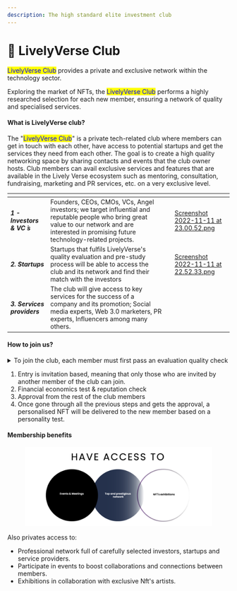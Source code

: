 ```yaml
---
description: The high standard elite investment club
---
```


# 🧊 LivelyVerse Club

<mark style="color:blue;">LivelyVerse Club</mark> provides a private and exclusive network within the technology sector.

Exploring the market of NFTs, the <mark style="color:blue;">LivelyVerse Club</mark> performs a highly researched selection for each new member, ensuring a network of quality and specialised services.&#x20;

#### What is LivelyVerse club?

The "<mark style="color:blue;">LivelyVerse Club</mark>" is a private tech-related club where members can get in touch with each other, have access to potential startups and get the services they need from each other. The goal is to create a high quality networking space by sharing contacts and events that the club owner hosts. Club members can avail exclusive services and features that are available in the Lively Verse ecosystem such as mentoring, consultation, fundraising, marketing and PR services, etc. on a very exclusive level.

<table data-view="cards"><thead><tr><th></th><th></th><th></th><th data-hidden data-card-cover data-type="files"></th></tr></thead><tbody><tr><td><em><strong>1 - Investors &#x26; VC ́s</strong></em></td><td>Founders, CEOs, CMOs, VCs, Angel investors; we target influential and reputable people who bring great value to our network and are interested in promising future  technology-related projects.</td><td></td><td><a href="../.gitbook/assets/Screenshot 2022-11-11 at 23.00.52.png">Screenshot 2022-11-11 at 23.00.52.png</a></td></tr><tr><td><em><strong>2. Startups</strong></em></td><td>Startups that fulfils LivelyVerse's quality evaluation and pre-study process will be able to access the club and its network and find their match with the investors</td><td></td><td><a href="../.gitbook/assets/Screenshot 2022-11-11 at 22.52.33.png">Screenshot 2022-11-11 at 22.52.33.png</a></td></tr><tr><td><em><strong>3. Services providers</strong></em></td><td>The club will give access to key services for the success of a company and its promotion; Social media experts, Web 3.0 marketers, PR experts, Influencers among many others.</td><td></td><td></td></tr></tbody></table>

#### How to join us?

<details>

<summary>To join the club, each member must first pass an evaluation quality check</summary>



</details>

1. Entry is invitation based, meaning that only those who are invited by another member of the club can join.&#x20;
2. Financial economics test & reputation check
3. Approval from the rest of the club members
4. Once gone through all the previous steps and gets the approval, a personalised NFT will be delivered to the new member based on a personality test.&#x20;

#### Membership benefits&#x20;

<figure><img src="../.gitbook/assets/Screenshot 2022-11-11 at 23.00.52.png" alt=""><figcaption></figcaption></figure>

Also privates access to:&#x20;

* Professional network full of carefully selected investors, startups and service providers.
* Participate in events to boost collaborations and connections between members.&#x20;
* Exhibitions in collaboration with exclusive Nft's artists.
